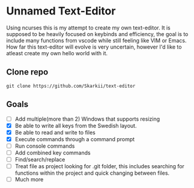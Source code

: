 # Unnamed Text-Editor
Using ncurses this is my attempt to create my own text-editor. It is supposed to be heavily focused on keybinds and efficiency, the goal is to include many functions from vscode while still feeling like VIM or Emacs. How far this text-editor will evolve is very uncertain, however I'd like to atleast create my own hello world with it.


## Clone repo
```console
git clone https://github.com/Skarkii/text-editor
```

## Goals
 - [ ] Add multiple(more than 2) Windows that supports resizing
 - [X] Be able to write all keys from the Swedish layout. 
 - [X] Be able to read and write to files
 - [X] Execute commands through a command prompt
 - [ ] Run console commands
 - [ ] Add combined key commands
 - [ ] Find/search/replace
 - [ ] Treat file as project looking for .git folder, this includes searching for functions within the project and quick changing between files.
 - [ ] Much more
